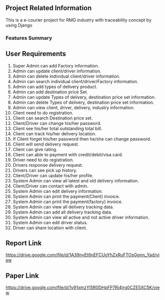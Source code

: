 ## Project Related Information
This is a e-courier project for RMG industry with traceability concept by using Django
### Features Summary
## User Requirements
1. Super Admin can add Factory information.
2. Admin can update client/driver information.
3. Admin can delete individual client/driver information.
4. Admin can search individual client/driver/Factory information.
5. Admin can add types of delivery product.
6. Admin can add destination price Set.
7. Admin can update Types of delivery, destination price set information.
8. Admin can delete Types of delivery, destination price set information.
9. Admin can view client, driver, delivery, industry information.
10. Client need to do registration.
11. Client can search Destination price set.
12. Client/Driver can change his/her password.
13. Client see his/her total outstanding total bill.
14. Client can track his/her delivery location.
15. If Client forget his/her password then he/she can change password.
16. Client will send delivery request.
17. Client can give rating.
18. Client can able to payment with credit/debit/visa card.
19. Driver need to do registration.
20. Drivers response delivery request.
21. Drivers can see pick up history.
22. Client/Driver can update his/her profile.
22. System Admin can view all latest and old delivery information.
23. Client/Driver can contact with admin.
24. System Admin can edit delivery information.
25. System Admin can print the payment(Client) invoice.
26. System Admin can print the payment(factory) invoice.
27. System Admin can view all delivery tracking data.
28. System Admin can add all delivery tracking data.
29. System Admin can view all active and not active driver information.
30. System Admin can edit driver status.
31. Driver can share location with client.

## Report Link
https://drive.google.com/file/d/1A39nyEt6nEFCUoYhZxRuFTOsGgnn_Yad/view

## Paper Link
https://drive.google.com/file/d/1y91xmzYl5R0DHpFP7Ri4jrg0CZE5XC5K/view
